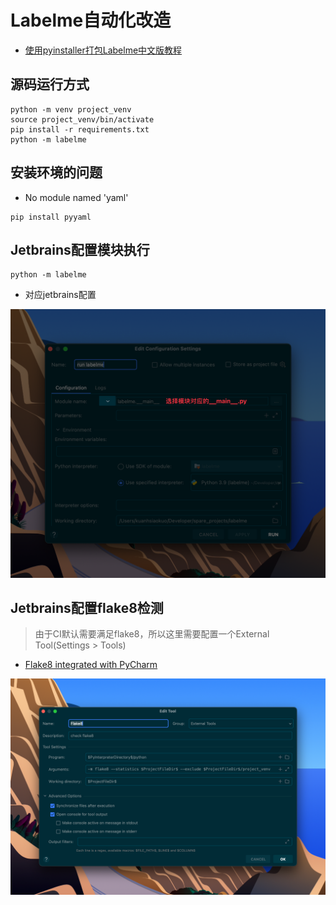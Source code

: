 # Labelme自动化改造

- [使用pyinstaller打包Labelme中文版教程](https://dengzile.com/2022/04/%E4%BD%BF%E7%94%A8pyinstaller%E6%89%93%E5%8C%85labelme%E4%B8%AD%E6%96%87%E7%89%88%E6%95%99%E7%A8%8B/)

## 源码运行方式

```shell
python -m venv project_venv
source project_venv/bin/activate
pip install -r requirements.txt
python -m labelme
```

## 安装环境的问题

- No module named 'yaml'

```shell
pip install pyyaml

```

## Jetbrains配置模块执行

```shell
python -m labelme
```

- 对应jetbrains配置

![CleanShot 2022-12-05 at 12.59.39@2x](https://raw.githubusercontent.com/KuanHsiaoKuo/writing_materials/main/imgs/CleanShot%202022-12-05%20at%2012.59.39%402x.png)

## Jetbrains配置flake8检测

> 由于CI默认需要满足flake8，所以这里需要配置一个External Tool(Settings > Tools)

- [Flake8 integrated with PyCharm](https://gist.github.com/tossmilestone/23139d870841a3d5cba2aea28da1a895)

![CleanShot 2022-12-05 at 13.30.02@2x](https://raw.githubusercontent.com/KuanHsiaoKuo/writing_materials/main/imgs/CleanShot%202022-12-05%20at%2013.30.02%402x.png)
